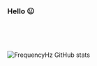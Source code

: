 ### Hello 😐
</br>
</br>
</br>

![FrequencyHz GitHub stats](https://github-readme-stats.vercel.app/api?username=FrequencyHz&show_icons=true&theme=radical)
